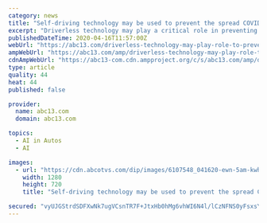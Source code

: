 ```yaml
---
category: news
title: "Self-driving technology may be used to prevent the spread COVID-19"
excerpt: "Driverless technology may play a critical role in preventing the spread of viruses like COVID-19. Autonomous shuttles in Florida, meant for people, are transporting COVID-19 tests instead, with no one operating the shuttle inside. The autonomous shuttles connect from a drive-thru COVID-19 testing site at the Mayo Clinic in Jacksonville, Florida ..."
publishedDateTime: 2020-04-16T11:57:00Z
webUrl: "https://abc13.com/driverless-technology-may-play-role-to-prevent-covid-19-spread-coronavirus-covid-tests/6107522/"
ampWebUrl: "https://abc13.com/amp/driverless-technology-may-play-role-to-prevent-covid-19-spread-coronavirus-covid-tests/6107522/"
cdnAmpWebUrl: "https://abc13-com.cdn.ampproject.org/c/s/abc13.com/amp/driverless-technology-may-play-role-to-prevent-covid-19-spread-coronavirus-covid-tests/6107522/"
type: article
quality: 44
heat: 44
published: false

provider:
  name: abc13.com
  domain: abc13.com

topics:
  - AI in Autos
  - AI

images:
  - url: "https://cdn.abcotvs.com/dip/images/6107548_041620-ewn-5am-kwh-driverless-tech-vid.jpg"
    width: 1280
    height: 720
    title: "Self-driving technology may be used to prevent the spread COVID-19"

secured: "vyUJGStrdSDFXwNk7ugVCsnTR7F+JtxHb0hMg6vhWI6N4l/lCzNFNS0yFsxsY5HuKVB64gz6LP4VxFCk+CG1KJXIN6eTZVGea0bOtBG3/9Q6XdbyuG68p7Ve8nEwGikNvJzSvFE5dRhatbibGQ46ExmYEN3HW4PmtMaAiKla1B7n5ECWrz9tc8JjMLfMxLDhS4UYQX9h3P1aj+Awfd/r9AXInfQOfs/XZn6aXDGixv8KkeXqDnEo+tzIng9aQ9q/GLbUnGHrRhkZgm7OHkYH8JEJAHk8NBooXRS3y81RJeA6emldyguhykKV/Ha1lp81ddi3wMUcSZP5ca3G2oLjPMKrO0Ji1Tmgio9nAStctzpCti5slVSyJm0tVS35VKFrXa2iDgIc8DWEVQxi+D/mKYV3o0mhSPwBAfDzQE4Y+bry5Uw+jC4VJSHd5Ca+WRFyyb6it/35xrWD0n96g3s/WfNVMGnUFK/QSq3uy33UxQE=;xNuKrIglMVrIiXF0tAFTKQ=="
---
```


